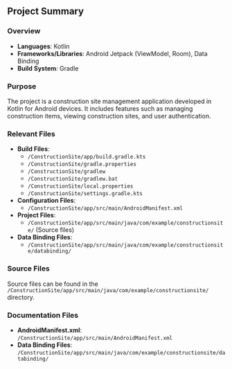 ## Project Summary

### Overview
- **Languages**: Kotlin
- **Frameworks/Libraries**: Android Jetpack (ViewModel, Room), Data Binding
- **Build System**: Gradle

### Purpose
The project is a construction site management application developed in Kotlin for Android devices. It includes features such as managing construction items, viewing construction sites, and user authentication.

### Relevant Files
- **Build Files**:
  - `/ConstructionSite/app/build.gradle.kts`
  - `/ConstructionSite/gradle.properties`
  - `/ConstructionSite/gradlew`
  - `/ConstructionSite/gradlew.bat`
  - `/ConstructionSite/local.properties`
  - `/ConstructionSite/settings.gradle.kts`
- **Configuration Files**:
  - `/ConstructionSite/app/src/main/AndroidManifest.xml`
- **Project Files**:
  - `/ConstructionSite/app/src/main/java/com/example/constructionsite/` (Source files)
- **Data Binding Files**:
  - `/ConstructionSite/app/src/main/java/com/example/constructionsite/databinding/`

### Source Files
Source files can be found in the `/ConstructionSite/app/src/main/java/com/example/constructionsite/` directory.

### Documentation Files
- **AndroidManifest.xml**: `/ConstructionSite/app/src/main/AndroidManifest.xml`
- **Data Binding Files**: `/ConstructionSite/app/src/main/java/com/example/constructionsite/databinding/`